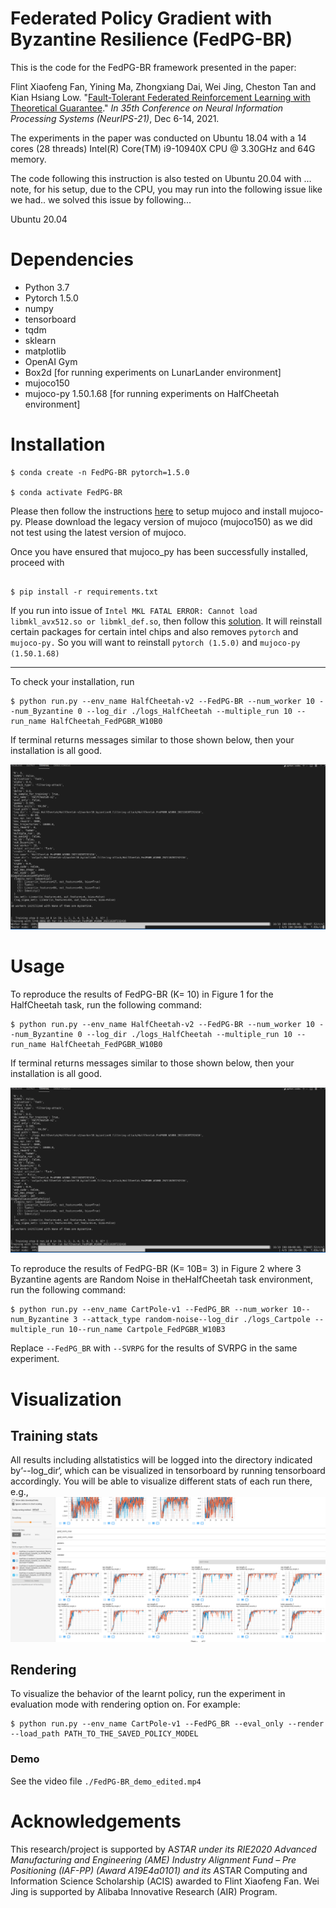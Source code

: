 # Federated Policy Gradient with Byzantine Resilience (FedPG-BR)
This is the code for the FedPG-BR framework  presented in the paper: 

Flint Xiaofeng Fan, Yining Ma, Zhongxiang Dai, Wei Jing, Cheston Tan and Kian Hsiang Low. "[Fault-Tolerant Federated Reinforcement Learning with Theoretical Guarantee](https://arxiv.org/pdf/2110.14074.pdf)." *In 35th Conference on Neural Information Processing Systems (NeurIPS-21)*, Dec 6-14, 2021.


The experiments in the paper was conducted on Ubuntu 18.04 with a 14 cores (28 threads) Intel(R) Core(TM) i9-10940X CPU @ 3.30GHz and 64G memory.

The code following this instruction is also tested on Ubuntu 20.04 with ... note, for his setup, due to the CPU, you may run into the following issue like we had.. we solved this issue by following...


Ubuntu 20.04

# Dependencies
- Python 3.7 
- Pytorch 1.5.0 
- numpy 
- tensorboard 
- tqdm 
- sklearn 
- matplotlib 
- OpenAI Gym 
- Box2d [for running experiments on LunarLander environment] 
- mujoco150
- mujoco-py 1.50.1.68 [for running experiments on HalfCheetah environment]



# Installation 


```
$ conda create -n FedPG-BR pytorch=1.5.0

$ conda activate FedPG-BR

```


Please then follow the instructions [here](https://github.com/openai/mujoco-py) to setup mujoco and install mujoco-py. Please download the legacy version of mujoco (mujoco150) as we did not test using the latest version of mujoco.


Once you have ensured that mujoco_py has been successfully installed, proceed with

```

$ pip install -r requirements.txt

```

If you run into issue of `Intel MKL FATAL ERROR: Cannot load libmkl_avx512.so or libmkl_def.so`, then follow this [solution](https://stackoverflow.com/questions/36659453/intel-mkl-fatal-error-cannot-load-libmkl-avx2-so-or-libmkl-def-so). It will reinstall certain packages for certain intel chips and also removes `pytorch` and `mujoco-py.` So you will want to reinstall `pytorch (1.5.0)` and `mujoco-py (1.50.1.68)`


---

To check your installation, run
```
$ python run.py --env_name HalfCheetah-v2 --FedPG-BR --num_worker 10 --num_Byzantine 0 --log_dir ./logs_HalfCheetah --multiple_run 10 --run_name HalfCheetah_FedPGBR_W10B0

```

If terminal returns messages similar to those shown below, then your installation is all good.

![log](training-log-sample.png)


# Usage
To reproduce the results of FedPG-BR (K= 10) in Figure 1 for the HalfCheetah task, run the following command:
```
$ python run.py --env_name HalfCheetah-v2 --FedPG-BR --num_worker 10 --num_Byzantine 0 --log_dir ./logs_HalfCheetah --multiple_run 10 --run_name HalfCheetah_FedPGBR_W10B0

```
If terminal returns messages similar to those shown below, then your installation is all good.

![log](training-log-sample.png)


To reproduce the results of FedPG-BR (K= 10B= 3) in Figure 2 where 3 Byzantine agents are Random Noise in theHalfCheetah task environment, run the following command:
```
$ python run.py --env_name CartPole-v1 --FedPG_BR --num_worker 10--num_Byzantine 3 --attack_type random-noise--log_dir ./logs_Cartpole --multiple_run 10--run_name Cartpole_FedPGBR_W10B3
```

Replace `--FedPG_BR` with `--SVRPG` for the results of SVRPG in the same experiment. 

# Visualization

## Training stats
All results including allstatistics will be logged into the directory indicated by‘--log_dir‘, which can be visualized in tensorboard by running tensorboard accordingly. You will be able to visualize different stats of each run there, e.g.,
![training-visual](training-plot-sample.png) 

## Rendering
To visualize the behavior of the learnt policy, run the experiment in evaluation mode with rendering option on. For example:

```
$ python run.py --env_name CartPole-v1 --FedPG_BR --eval_only --render --load_path PATH_TO_THE_SAVED_POLICY_MODEL
```

### Demo
See the video file `./FedPG-BR_demo_edited.mp4`
<!-- ![demo](./FedPG-BR_demo_edited.mp4) -->

# Acknowledgements
This research/project is supported by A*STAR under its RIE$2020$ Advanced Manufacturing and Engineering (AME) Industry Alignment Fund – Pre Positioning (IAF-PP) (Award A$19$E$4$a$0101$) and its A*STAR Computing and Information Science Scholarship (ACIS) awarded to Flint Xiaofeng Fan. Wei Jing is supported by Alibaba Innovative Research (AIR) Program.



